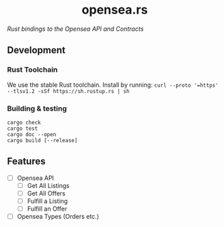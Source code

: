 # <h1 align="center"> opensea.rs </h1>

*Rust bindings to the Opensea API and Contracts*

## Development

### Rust Toolchain

We use the stable Rust toolchain. Install by running: `curl --proto '=https' --tlsv1.2 -sSf https://sh.rustup.rs | sh`

### Building & testing

```
cargo check
cargo test
cargo doc --open
cargo build [--release]
```

## Features

* [ ] Opensea API
    * [ ] Get All Listings
    * [ ] Get All Offers
    * [ ] Fulfill a Listing
    * [ ] Fulfill an Offer
* [ ] Opensea Types (Orders etc.)
